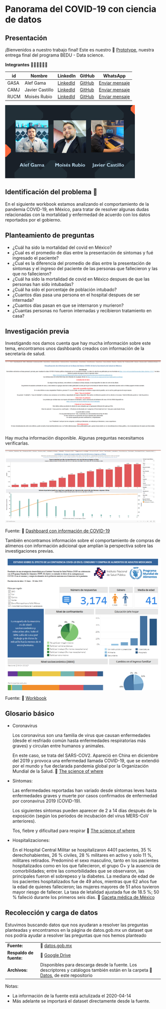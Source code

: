 # Panorama del COVID-19 con ciencia de datos

## Presentación

¡Bienvenidos a nuestro trabajo final! Este es nuestro :link: [Prototype](https://github.com/AlefoElfo/D1-Data-science-prototype-14/blob/main/Equipo14_ProyectoFinalPython.ipynb), nuestra entrega final del programa BEDU - Data science.

**Integrantes** 🏃‍♂️🏋️‍♂️⛹️‍♂️

|id|Nombre|LinkedIn|GitHub|WhatsApp|
|---|---|---|---|---|
|GASA|Alef Gama|[LinkedId](https://www.linkedin.com/in/alefzain/)|[GitHub](https://github.com/AlefoElfo)|[Enviar mensaje](https://api.whatsapp.com/send?phone=5521199543)|
|CAMJ|Javier Castillo|[LinkedId]()|[GitHub]()|[Enviar mensaje](https://api.whatsapp.com/send?phone=525537534193)|
|RUCM|Moisés Rubio|[LinkedId]()|[GitHub]()|[Enviar mensaje](https://api.whatsapp.com/send?phone=50764819801)|

<img src=Graphics/Equipo.png alt="drawing" width="420"/>

## Identificación del problema :dart:

En el siguiente workbook estamos analizando el comportamiento de la pandemia COVID-19, en México, para tratar de resolver algunas dudas  relacionadas con la mortalidad y enfermedad de acuerdo con los datos reportados por el gobierno.

## Planteamiento de preguntas

- ¿Cuál ha sido la mortalidad del covid en México?
- ¿Cual es el promedio de días entre la presentación de sintomas y fué ingresado el paciente?
- ¿Cual es la diferencia del promedio de días entre la presentación de sintomas y el ingreso del paciente de las personas que fallecieron y las que no fallecieron?
- ¿Cuál ha sido la mortalidad de covid en México despues de que las personas han sido intubadas?
- ¿Cuál ha sido el porcentaje de población intubado?
- ¿Cuantos días pasa una persona en el hospital despues de ser internada?
- ¿Cuantos días pasan en que se internaron y murieron?
- ¿Cuantas personas no fueron internadas y recibieron tratamiento en casa?

## Investigación previa

Investigando nos damos cuenta que hay mucha información sobre este tema, encontramos unos dashboards creados con información de la secretaría de salud.

![Visualización de base de datos](Graphics/p1.png)

Hay mucha información disponible. Algunas preguntas necesitamos verificarlas.

![Letalidad y tiempo de espera](Graphics/p2.png)

Fuente: :link: [Dashboard con información de COVID-19](https://public.tableau.com/views/COVID-19Mexico/TiempoesperavsLetalidad?%3Aembed=y&%3Aembed=y&%3AshowVizHome=no&%3AshowVizHome=n&%3Adisplay_count=y&%3Adisplay_static_image=y&%3Alanguage=en&%3Amobile=true&%3AapiID=host0)

También encontramos información sobre el comportamiento de compras de alimenos con información adicional que amplían la perspectiva sobre las investigaciones previas.

![Efecto de contingencia](Graphics/p3.png)

Fuente: :link: [Workbook](https://analytics.wfp.org/t/Public/views/MexicoEstudiosobreelefectodelacontigenciaCOVID-19enelconsumoycompradealimentosdeadultosmexicanos/Dashboard?iframeSizedToWindow=true&%3Aembed=y&%3AshowAppBanner=false&%3Adisplay_count=no&%3AshowVizHome=no&%3Aorigin=viz_share_link)

## Glosario básico

- Coronavirus

  Los coronavirus son una familia de virus que causan enfermedades (desde el resfriado común hasta enfermedades respiratorias más graves) y circulan entre humanos y animales.

  En este caso, se trata del SARS-COV2. Apareció en China en diciembre del 2019 y provoca una enfermedad llamada COVID-19, que se extendió por el mundo y fue declarada pandemia global por la Organización Mundial de la Salud.
  :link: [The science of where](https://covid-19-mexico-sigsamx.hub.arcgis.com/)

- Síntomas:

  Las enfermedades reportadas han variado desde síntomas leves hasta enfermedades graves y muerte por casos confirmados de enfermedad por coronavirus 2019 (COVID-19).

  Los siguientes síntomas pueden aparecer de 2 a 14 días después de la exposición (según los períodos de incubación del virus MERS-CoV anteriores).

  Tos, fiebre y dificultad para respirar :link: [The science of where](https://covid-19-mexico-sigsamx.hub.arcgis.com/)

- Hospitalizaciones:

  En el Hospital Central Militar se hospitalizaron 4401 pacientes, 35 % derechohabientes, 26 % civiles, 28 % militares en activo y solo 11 %, militares retirados. Predominó el sexo masculino, tanto en los pacientes hospitalizados como en los que fallecieron, el grupo O+ y la ausencia de comorbilidades; entre las comorbilidades que se observaron, las principales fueron el sobrepeso y la diabetes. La mediana de edad de los pacientes hospitalizados fue de 49 años, mientras que 62 años fue la edad de quienes fallecieron; las mujeres mayores de 51 años tuvieron mayor riesgo de fallecer. La tasa de letalidad ajustada fue de 18.5 %; 50 % falleció durante los primeros seis días. :link: [Gaceta médica de México](https://www.scielo.org.mx/scielo.php?script=sci_arttext&pid=S0016-38132021000300246
)

## Recolección y carga de datos

Estuvimos buscando datos que nos ayudaran a resolver las preguntas planteadas y encontramos en la página de datos.gob.mx un dataset que nos podría ayudar a resolver las preguntas que nos hemos planteado

|||
| --- | :---|
|**Fuente:** | :link: [datos.gob.mx](https://datos.gob.mx/busca/dataset/informacion-referente-a-casos-covid-19-en-mexico) |
|**Respaldo de fuente:** | :link: [Google Drive](https://drive.google.com/drive/folders/1fDQmTgMGcjhA-o7jSx9RMIzdqKQBNlG9?usp=sharing) |
|**Archivos:** | Disponibles para descarga desde la fuente. Los descriptores y catálogos también están en la carpeta :link: [Datos](https://github.com/AlefoElfo/D1-Data-science-prototype-14/tree/main/Datos), de este repositorio |

Notas:

- La información de la fuente está actulizada el 2020-04-14
- Más adelante se importará el dataset directamente desde la fuente.

